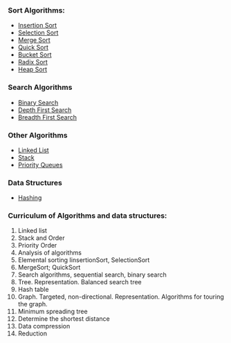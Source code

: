 
### Sort Algorithms:
* [Insertion Sort](https://github.com/muhamedkarajic/Algorithm/blob/master/Sort/insertionSort.cpp)
* [Selection Sort](https://github.com/muhamedkarajic/Algorithm/blob/master/Sort/selectionSort.cpp)
* [Merge Sort](https://github.com/muhamedkarajic/Algorithm/blob/master/Sort/mergeSort.cpp)
* [Quick Sort](https://github.com/muhamedkarajic/Algorithm/blob/master/Sort/quickSort.cpp)
* [Bucket Sort](https://github.com/muhamedkarajic/Algorithm/blob/master/Sort/bucketSort.cpp)
* [Radix Sort](https://github.com/muhamedkarajic/Algorithm/blob/master/Sort/radixSort.cpp)
* [Heap Sort](https://github.com/muhamedkarajic/Algorithm/blob/master/Sort/heapSort.cpp)

### Search Algorithms
* [Binary Search](https://github.com/muhamedkarajic/Exercise/blob/master/transposeMatrix.cpp)
* [Depth First Search](https://github.com/muhamedkarajic/Exercise/blob/master/transposeMatrix.cpp)
* [Breadth First Search](https://github.com/muhamedkarajic/Exercise/blob/master/transposeMatrix.cpp)

### Other Algorithms
* [Linked List](https://github.com/muhamedkarajic/Exercise/blob/master/transposeMatrix.cpp)
* [Stack](https://github.com/muhamedkarajic/Exercise/blob/master/transposeMatrix.cpp)
* [Priority Queues](https://github.com/muhamedkarajic/Exercise/blob/master/transposeMatrix.cpp)

### Data Structures
* [Hashing](https://github.com/muhamedkarajic/Exercise/blob/master/transposeMatrix.cpp)


### Curriculum of Algorithms and data structures:
1. Linked list
2. Stack and Order
3. Priority Order
4. Analysis of algorithms
5. Elemental sorting IinsertionSort, SelectionSort
6. MergeSort; QuickSort
7. Search algorithms, sequential search, binary search
8. Tree. Representation. Balanced search tree
9. Hash table
10. Graph. Targeted, non-directional. Representation. Algorithms for touring the graph.
11. Minimum spreading tree
12. Determine the shortest distance
13. Data compression
14. Reduction
